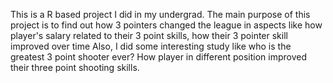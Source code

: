 This is a R based project I did in my undergrad. The main purpose of this project is to find out how 3 pointers changed the league in aspects like how player's salary related to their 3 point skills, how their 3 pointer skill improved over time
Also, I did some interesting study like who is the greatest 3 point shooter ever? How player in different position improved their three point shooting skills.
